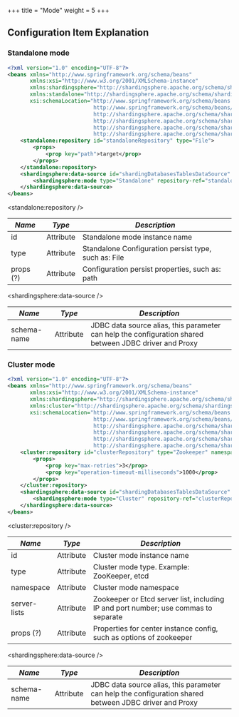 +++
title = "Mode"
weight = 5
+++

## Configuration Item Explanation

### Standalone mode

```xml
<?xml version="1.0" encoding="UTF-8"?>
<beans xmlns="http://www.springframework.org/schema/beans"
       xmlns:xsi="http://www.w3.org/2001/XMLSchema-instance"
       xmlns:shardingsphere="http://shardingsphere.apache.org/schema/shardingsphere/datasource"
       xmlns:standalone="http://shardingsphere.apache.org/schema/shardingsphere/mode-repository/standalone"
       xsi:schemaLocation="http://www.springframework.org/schema/beans
                           http://www.springframework.org/schema/beans/spring-beans.xsd
                           http://shardingsphere.apache.org/schema/shardingsphere/datasource
                           http://shardingsphere.apache.org/schema/shardingsphere/datasource/datasource.xsd
                           http://shardingsphere.apache.org/schema/shardingsphere/mode-repository/standalone
                           http://shardingsphere.apache.org/schema/shardingsphere/mode-repository/standalone/repository.xsd">
    <standalone:repository id="standaloneRepository" type="File">
        <props>
            <prop key="path">target</prop>
        </props>
    </standalone:repository>
    <shardingsphere:data-source id="shardingDatabasesTablesDataSource" data-source-names="demo_ds_0, demo_ds_1" rule-refs="shardingRule" schema-name="sharding_db">
        <shardingsphere:mode type="Standalone" repository-ref="standaloneRepository" overwrite="true"/>
    </shardingsphere:data-source>
</beans>
```

<standalone:repository />

| *Name*        | *Type*     | *Description*                                                                                             |
| ------------- | ---------- | --------------------------------------------------------------------------------------------------------- |
| id            | Attribute  | Standalone mode instance name                                                                              |
| type          | Attribute  | Standalone Configuration persist type, such as: File                                                       |
| props (?)     | Attribute  | Configuration persist properties, such as: path                                                            |

<shardingsphere:data-source />

| *Name*        | *Type*     | *Description*                                                                                             |
| ------------- | ---------- | --------------------------------------------------------------------------------------------------------- |
| schema-name   | Attribute  | JDBC data source alias, this parameter can help the configuration shared between JDBC driver and Proxy    |

### Cluster mode

```xml
<?xml version="1.0" encoding="UTF-8"?>
<beans xmlns="http://www.springframework.org/schema/beans"
       xmlns:xsi="http://www.w3.org/2001/XMLSchema-instance"
       xmlns:shardingsphere="http://shardingsphere.apache.org/schema/shardingsphere/datasource"
       xmlns:cluster="http://shardingsphere.apache.org/schema/shardingsphere/mode-repository/cluster"
       xsi:schemaLocation="http://www.springframework.org/schema/beans
                           http://www.springframework.org/schema/beans/spring-beans.xsd
                           http://shardingsphere.apache.org/schema/shardingsphere/datasource
                           http://shardingsphere.apache.org/schema/shardingsphere/datasource/datasource.xsd
                           http://shardingsphere.apache.org/schema/shardingsphere/mode-repository/cluster
                           http://shardingsphere.apache.org/schema/shardingsphere/mode-repository/cluster/repository.xsd">
    <cluster:repository id="clusterRepository" type="Zookeeper" namespace="regCenter" server-lists="localhost:3182">
        <props>
            <prop key="max-retries">3</prop>
            <prop key="operation-timeout-milliseconds">1000</prop>
        </props>
    </cluster:repository>
    <shardingsphere:data-source id="shardingDatabasesTablesDataSource" data-source-names="demo_ds_0, demo_ds_1" rule-refs="shardingRule" schema-name="sharding_db">
        <shardingsphere:mode type="Cluster" repository-ref="clusterRepository" overwrite="true"/>
    </shardingsphere:data-source>
</beans>
```

<cluster:repository />

| *Name*        | *Type*     | *Description*                                                                                             |
| ------------- | ---------- | --------------------------------------------------------------------------------------------------------- |
| id            | Attribute  | Cluster mode instance name                                                                                |
| type          | Attribute  | Cluster mode type. Example: ZooKeeper, etcd                                                               |
| namespace     | Attribute  | Cluster mode namespace                                                                                    |
| server-lists  | Attribute  | Zookeeper or Etcd server list, including IP and port number; use commas to separate                       |
| props (?)     | Attribute  | Properties for center instance config, such as options of zookeeper                                       |

<shardingsphere:data-source />

| *Name*        | *Type*     | *Description*                                                                                             |
| ------------- | ---------- | --------------------------------------------------------------------------------------------------------- |
| schema-name   | Attribute  | JDBC data source alias, this parameter can help the configuration shared between JDBC driver and Proxy    |
